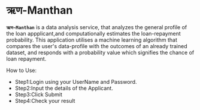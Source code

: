 # ऋण-Manthan

**`ऋण~Manthan`** is a data analysis service, that analyzes the general profile of the loan appplicant,and computationally estimates the loan-repayment probability. This application utilises a machine learning algorithm that compares the user's data-profile with the outcomes of an already trained dataset, and responds with a probability value which signifies the chance of loan repayment.

How to Use:

* Step1:Login using your UserName and Password.
* Step2:Input the details of the Applicant.
* Step3:Click Submit
* Step4:Check your result

